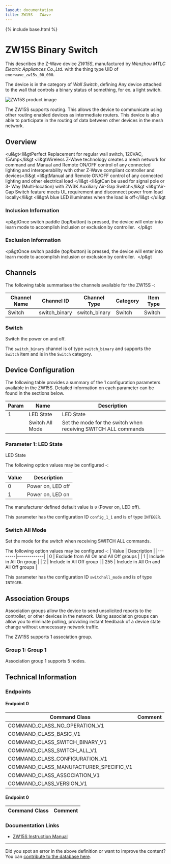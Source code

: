 ```yaml
---
layout: documentation
title: ZW15S - ZWave
---
```


{% include base.html %}

# ZW15S Binary Switch
This describes the Z-Wave device *ZW15S*, manufactured by *Wenzhou MTLC Electric Appliances Co.,Ltd.* with the thing type UID of ```enerwave_zw15s_00_000```.

The device is in the category of *Wall Switch*, defining Any device attached to the wall that controls a binary status of something, for ex. a light switch.

![ZW15S product image](https://opensmarthouse.org/zwavedatabase/507/image/)


The ZW15S supports routing. This allows the device to communicate using other routing enabled devices as intermediate routers.  This device is also able to participate in the routing of data between other devices in the mesh network.

## Overview

<ul&gt<li&gtPerfect Replacement for regular wall switch, 120VAC, 15Amp</li&gt <li&gtWireless Z-Wave technology creates a mesh network for command and Manual and Remote ON/OFF control of any connected lighting and interoperability with other Z-Wave compliant controller and devices</li&gt <li&gtManual and Remote ON/OFF control of any connected lighting and other electrical load </li&gt <li&gtCan be used for signal pole or 3- Way (Multi-location) with ZW3K Auxiliary Air-Gap Switch</li&gt <li&gtAir-Gap Switch feature meets UL requirement and disconnect power from load locally</li&gt <li&gtA blue LED illuminates when the load is off</li&gt </ul&gt

### Inclusion Information

<p&gtOnce switch paddle (top/button) is pressed, the device will enter into learn mode to accomplish inclusion or exclusion by controller.  </p&gt

### Exclusion Information

<p&gtOnce switch paddle (top/button) is pressed, the device will enter into learn mode to accomplish inclusion or exclusion by controller.  </p&gt

## Channels

The following table summarises the channels available for the ZW15S -:

| Channel Name | Channel ID | Channel Type | Category | Item Type |
|--------------|------------|--------------|----------|-----------|
| Switch | switch_binary | switch_binary | Switch | Switch | 

### Switch
Switch the power on and off.

The ```switch_binary``` channel is of type ```switch_binary``` and supports the ```Switch``` item and is in the ```Switch``` category.



## Device Configuration

The following table provides a summary of the 1 configuration parameters available in the ZW15S.
Detailed information on each parameter can be found in the sections below.

| Param | Name  | Description |
|-------|-------|-------------|
| 1 | LED State | LED State |
|  | Switch All Mode | Set the mode for the switch when receiving SWITCH ALL commands |

### Parameter 1: LED State

LED State

The following option values may be configured -:

| Value  | Description |
|--------|-------------|
| 0 | Power on, LED off |
| 1 | Power on, LED on |

The manufacturer defined default value is ```0``` (Power on, LED off).

This parameter has the configuration ID ```config_1_1``` and is of type ```INTEGER```.

### Switch All Mode

Set the mode for the switch when receiving SWITCH ALL commands.

The following option values may be configured -:
| Value  | Description |
|--------|-------------|
| 0 | Exclude from All On and All Off groups |
| 1 | Include in All On group |
| 2 | Include in All Off group |
| 255 | Include in All On and All Off groups |

This parameter has the configuration ID ```switchall_mode``` and is of type ```INTEGER```.


## Association Groups

Association groups allow the device to send unsolicited reports to the controller, or other devices in the network. Using association groups can allow you to eliminate polling, providing instant feedback of a device state change without unnecessary network traffic.

The ZW15S supports 1 association group.

### Group 1: Group 1


Association group 1 supports 5 nodes.

## Technical Information

### Endpoints

#### Endpoint 0

| Command Class | Comment |
|---------------|---------|
| COMMAND_CLASS_NO_OPERATION_V1| |
| COMMAND_CLASS_BASIC_V1| |
| COMMAND_CLASS_SWITCH_BINARY_V1| |
| COMMAND_CLASS_SWITCH_ALL_V1| |
| COMMAND_CLASS_CONFIGURATION_V1| |
| COMMAND_CLASS_MANUFACTURER_SPECIFIC_V1| |
| COMMAND_CLASS_ASSOCIATION_V1| |
| COMMAND_CLASS_VERSION_V1| |
#### Endpoint 0

| Command Class | Comment |
|---------------|---------|

### Documentation Links

* [ZW15S Instruction Manual](https://opensmarthouse.org/zwavedatabase/507/ZW15S-InstructionManual--1-.pdf)

---

Did you spot an error in the above definition or want to improve the content?
You can [contribute to the database here](https://opensmarthouse.org/zwavedatabase/507).
